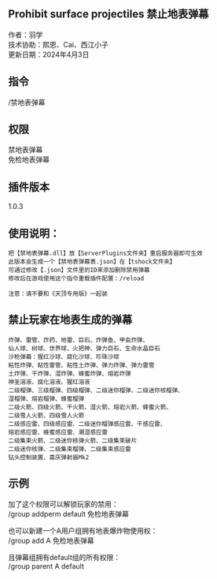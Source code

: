 ## Prohibit surface projectiles 禁止地表弹幕
作者：羽学  
技术协助：熙恩、Cai、西江小子  
更新日期：2024年4月3日

## 指令  
/禁地表弹幕

## 权限
禁地表弹幕  
免检地表弹幕  

## 插件版本
1.0.3  

## 使用说明：
```
把【禁地表弹幕.dll】放【ServerPlugins文件夹】重启服务器即可生效
此版本会生成一个【禁地表弹幕表.json】在【tshock文件夹】
可通过修改【.json】文件里的ID来添加删除禁用弹幕
修改后在游戏使用这个指令重载插件配置：/reload

注意：请不要和《天顶专用版》一起装
```

## 禁止玩家在地表生成的弹幕
```
炸弹、雷管、炸药、地雷、巨石、炸弹鱼、甲虫炸弹、
仙人球、树球、世界球、火把神、弹力巨石、生命水晶巨石
沙枪弹幕：猩红沙球、腐化沙球、珍珠沙球
粘性炸弹、粘性雷管、粘性土炸弹、弹力炸弹、弹力雷管
土炸弹、干炸弹、湿炸弹、蜂蜜炸弹、熔岩炸弹
神圣溶液、腐化溶液、猩红溶液
二级榴弹、三级榴弹、四级榴弹、二级迷你榴弹、二级迷你核榴弹、
湿榴弹、熔岩榴弹、蜂蜜榴弹
二级火箭、四级火箭、干火箭、湿火箭、熔岩火箭、蜂蜜火箭、
二级雪人火箭、四级雪人火箭
二级感应雷、四级感应雷、二级迷你榴弹感应雷、干感应雷、
熔岩感应雷、蜂蜜感应雷、潮湿感应雷
二级集束火箭、二级迷你核弹火箭、二级集束破片
二级迷你核弹、二级集束榴弹、二级集束感应雷
钻头控制装置、喜庆弹射器Mk2
```

## 示例
加了这个权限可以解锁玩家的禁用：  
/group addperm default 免检地表弹幕

也可以新建一个A用户组拥有地表爆炸物使用权：  
/group add A 免检地表弹幕

且弹幕组拥有default组的所有权限：  
/group parent A default
